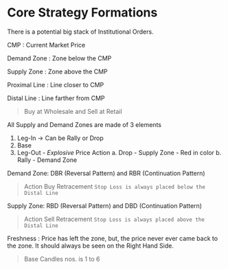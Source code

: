 # Core Strategy Formations

There is a potential big stack of Institutional Orders.

CMP
: Current Market Price

Demand Zone
: Zone below the CMP

Supply Zone
: Zone above the CMP

Proximal Line
: Line closer to CMP

Distal Line
: Line farther from CMP

> Buy at Wholesale and Sell at Retail

All Supply and Demand Zones are made of 3 elements
1. Leg-In -> Can be Rally or Drop
2. Base
3. Leg-Out - *Explosive* Price Action
	a. Drop - Supply Zone - Red in color
	b. Rally - Demand Zone

Demand Zone: DBR (Reversal Pattern) and RBR (Continuation Pattern)
> Action
> Buy Retracement 
`Stop Loss is always placed below the Distal Line`

Supply Zone: RBD (Reversal Pattern) and DBD (Continuation Pattern)
> Action
> Sell Retracement 
`Stop Loss is always placed above the Distal Line`

Freshness
: Price has left the zone, but, the price never ever came back to the zone.
It should always be seen on the Right Hand Side.


> Base Candles nos. is 1 to 6


<!--stackedit_data:
eyJoaXN0b3J5IjpbLTQ0MDA1NzM4NSwtMTk5Mzk1NzAzMiwtMT
M5MjQ5MTgxNiwyOTM3NDkwNjgsLTExMDAyNTM2MzcsLTczNzY2
ODY4N119
-->